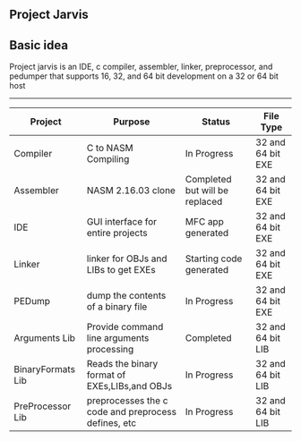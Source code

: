 Project Jarvis
--------------
 ## Basic idea

Project jarvis is an IDE, c compiler, assembler, linker, preprocessor, and pedumper 
that supports 16, 32, and 64 bit development on a 32 or 64 bit host

****
| Project       | Purpose               | Status        | File Type     |
| ------------- | --------------------- | ------------- | ------------- |
| Compiler      | C to NASM Compiling   | In Progress   | 32 and 64 bit EXE
| Assembler     | NASM 2.16.03 clone    | Completed but will be replaced    | 32 and 64 bit EXE
| IDE           | GUI interface for entire projects     | MFC app generated     | 32 and 64 bit EXE
| Linker        | linker for OBJs and LIBs to get EXEs        | Starting code generated     | 32 and 64 bit EXE
| PEDump        | dump the contents of a binary file    | In Progress     | 32 and 64 bit EXE
| Arguments Lib | Provide command line arguments processing | Completed  | 32 and 64 bit LIB
| BinaryFormats Lib | Reads the binary format of EXEs,LIBs,and OBJs | In Progress     | 32 and 64 bit LIB
| PreProcessor Lib | preprocesses the c code and preprocess defines, etc | In Progress     | 32 and 64 bit LIB
